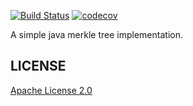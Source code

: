 [![Build Status](https://travis-ci.org/zhaohuabing/merkle-tree.svg?branch=master)](https://travis-ci.org/zhaohuabing/merkle-tree)
[![codecov](https://codecov.io/gh/zhaohuabing/merkle-tree/branch/master/graph/badge.svg)](https://codecov.io/gh/zhaohuabing/merkle-tree)

A simple java merkle tree implementation.
## LICENSE
[Apache License 2.0](https://www.apache.org/licenses/LICENSE-2.0)
